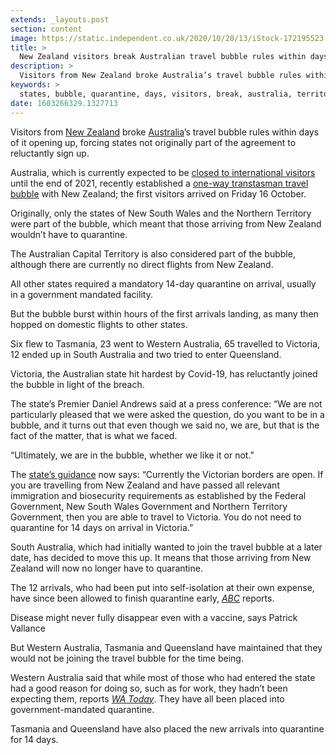 ```yaml
--- 
extends: _layouts.post 
section: content 
image: https://static.independent.co.uk/2020/10/20/13/iStock-172195523.jpg 
title: > 
  New Zealand visitors break Australian travel bubble rules within days 
description: > 
  Visitors from New Zealand broke Australia’s travel bubble rules within days of it opening up, forcing states not originally part of the agreement to reluctantly sign up.Australia, which is currently expected to be closed to international visitors until the end of 2021, recently established a one-way transtasman travel bubble with New Zealand; the first visitors arrived on Friday 16 October.The Australian Capital Territory is also considered part of the bubble, although there are currently no direct flights from New Zealand.Six flew to Tasmania, 23 went to Western Australia, 65 travelled to Victoria, 12 ended up in South Australia and two tried to enter Queensland.Disease might never fully disappear even with a vaccine, says Patrick VallanceBut Western Australia, Tasmania and Queensland have maintained that they would not be joining the travel bubble for the time being. 
keywords: > 
  states, bubble, quarantine, days, visitors, break, australia, territory, rules, south, travel, currently, australian, zealand 
date: 1603266329.1327713 
--- 
```

<div><p class="sc-pHJJA iocNwz above-article-prompt-donations"></p><p>Visitors from <a href="/topic/new-zealand">New Zealand</a> broke <a href="/topic/australia">Australia</a>&#8217;s travel bubble rules within days of it opening up, forcing states not originally part of the agreement to reluctantly sign up.</p><p>Australia, which is currently expected to be <a href="/travel/news-and-advice/australia-travel-tourism-tourists-2021-borders-closed-coronavirus-b857365.html">closed to international visitors</a> until the end of 2021, recently established a <a href="/travel/news-and-advice/coronavirus-australia-borders-reopen-travel-new-zealand-quarantine-b1044170.html">one-way transtasman travel bubble</a> with New Zealand; the first visitors arrived on Friday 16 October.</p><p></p><p>Originally, only the states of New South Wales and the Northern Territory were part of the bubble, which meant that those arriving from New Zealand wouldn&#8217;t have to quarantine.</p><p id="article-im-prompt"></p><p>The Australian Capital Territory is also considered part of the bubble, although there are currently no direct flights from New Zealand.</p><p></p><p></p><p>All other states required a mandatory 14-day quarantine on arrival, usually in a government mandated facility.</p><p>But the bubble burst within hours of the first arrivals landing, as many then hopped on domestic flights to other states.</p><p id="taboola-carousel-thumbnails"></p><p>Six flew to Tasmania, 23 went to Western Australia, 65 travelled to Victoria, 12 ended up in South Australia and two tried to enter Queensland.</p><p>Victoria, the Australian state hit hardest by Covid-19, has reluctantly joined the bubble in light of the breach. </p><p>The state&#8217;s Premier Daniel Andrews said at a press conference: &#8220;We are not particularly pleased that we were asked the question, do you want to be in a bubble, and it turns out that even though we said no, we are, but that is the fact of the matter, that is what we faced.</p><p>&#8220;Ultimately, we are in the bubble, whether we like it or not.&#8221;</p><p>The <a rel="nofollow" href="https://www.dhhs.vic.gov.au/information-overseas-travellers-coronavirus-disease-covid-19#travelling-to-victoria-from-new-zealand">state&#8217;s guidance</a> now says: &#8220;Currently the Victorian borders are open. If you are travelling from New Zealand and have passed all relevant immigration and biosecurity requirements as established by the Federal Government, New South Wales Government and Northern Territory Government, then you are able to travel to Victoria. You do not need to quarantine for 14 days on arrival in Victoria.&#8221;</p><p></p><p>South Australia, which had initially wanted to join the travel bubble at a later date, has decided to move this up. It means that those arriving from New Zealand will now no longer have to quarantine.</p><p>The 12 arrivals, who had been put into self-isolation at their own expense, have since been allowed to finish quarantine early, <a rel="nofollow" href="https://www.abc.net.au/news/2020-10-20/sa-joins-tasman-coronavirus-travel-bubble-with-new-zealand/12785030"><i>ABC</i></a> reports.</p><p class="sc-oVoYc jwakra"></p><p class="sc-pDboM dXmEmK">Disease might never fully disappear even with a vaccine, says Patrick Vallance</p><p>But Western Australia, Tasmania and Queensland have maintained that they would not be joining the travel bubble for the time being.</p><p></p><p>Western Australia said that while most of those who had entered the state had a good reason for doing so, such as for work, they hadn&#8217;t been expecting them, reports <a rel="nofollow" href="https://www.watoday.com.au/national/western-australia/wa-claims-it-was-ambushed-by-failed-nz-travel-bubble-20201019-p566kk.html"><i>WA Today</i></a>. They have all been placed into government-mandated quarantine.</p><p>Tasmania and Queensland have also placed the new arrivals into quarantine for 14 days.</p><p class="sc-ptCms fzKffT"></p></div>